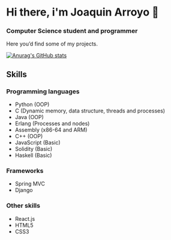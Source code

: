 # Hi there, i'm Joaquin Arroyo 👋
### Computer Science student and programmer

Here you’d find some of my projects.

[![Anurag's GitHub stats](https://github-readme-stats.vercel.app/api?username=joaquinarroyo&theme=synthwave)](https://github.com/anuraghazra/github-readme-stats)
## Skills
### Programming languages
- Python (OOP)
- C (Dynamic memory, data structure, threads and processes)
- Java (OOP)
- Erlang (Processes and nodes)
- Assembly (x86-64 and ARM)
- C++ (OOP)
- JavaScript (Basic)
- Solidity (Basic)
- Haskell (Basic)

### Frameworks
- Spring MVC
- Django

### Other skills
- React.js
- HTML5
- CSS3

